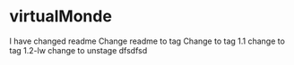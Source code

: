 # virtualMonde 
I have changed readme
Change readme to tag
Change to tag 1.1
change to tag 1.2-lw
change to unstage dfsdfsd
